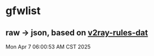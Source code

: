 # gfwlist
## raw -> json, based on [v2ray-rules-dat](https://github.com/Loyalsoldier/v2ray-rules-dat)
Mon Apr  7 06:00:53 AM CST 2025


